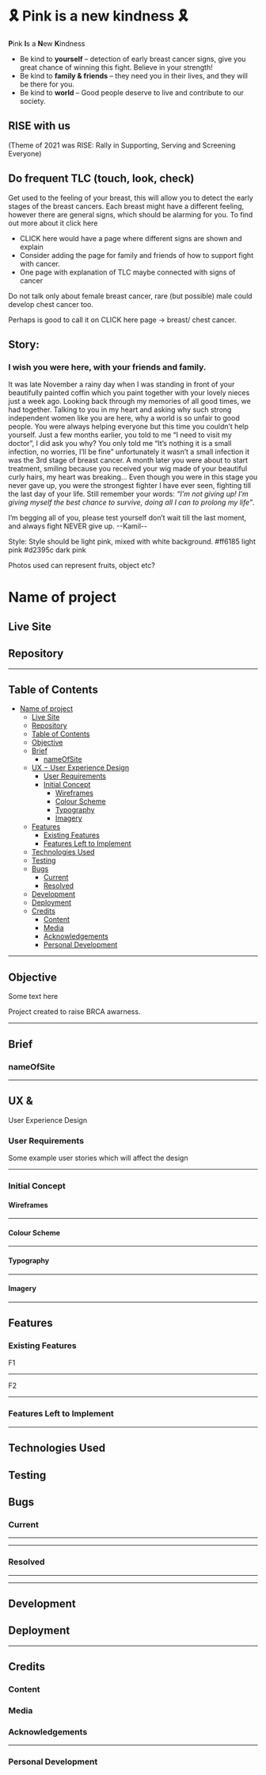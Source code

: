 # 🎗️ Pink is a new kindness 🎗️

**P**ink
**I**s a
**N**ew
**K**indness

* Be kind to **yourself** – detection of early breast cancer signs, give you great chance of winning this fight. Believe in your strength!
* Be kind to **family & friends** – they need you in their lives, and they will be there for you.
* Be kind to **world** – Good people deserve to live and contribute to our society.

## RISE with us

(Theme of 2021 was RISE: Rally in Supporting, Serving and Screening Everyone)

## Do frequent TLC (touch, look, check)

Get used to the feeling of your breast, this will allow you to detect the early stages of the breast cancers.
Each breast might have a different feeling, however there are general signs, which should be alarming for you. To find out more about it click here

* CLICK here would have a page where different signs are shown and explain
* Consider adding the page for family and friends of how to support fight with cancer.
* One page with explanation of TLC maybe connected with signs of cancer

 

Do not talk only about female breast cancer, rare (but possible) male could develop chest cancer too.

Perhaps is good to call it on CLICK here page -> breast/ chest cancer.

## Story:

### I wish you were here, with your friends and family. 

It was late November a rainy day when I was standing in front of your beautifully painted coffin which you paint together with your lovely nieces just a week ago. Looking back through my memories of all good times, we had together. Talking to you in my heart and asking why such strong independent women like you are here, why a world is so unfair to good people. You were always helping everyone but this time you couldn’t help yourself.
Just a few months earlier, you told to me “I need to visit my doctor”, I did ask you why? You only told me “It’s nothing it is a small infection, no worries, I’ll be fine” unfortunately it wasn’t a small infection it was the 3rd stage of breast cancer.
A month later you were about to start treatment, smiling because you received your wig made of your beautiful curly hairs, my heart was breaking…
Even though you were in this stage you never gave up, you were the strongest fighter I have ever seen, fighting till the last day of your life. Still remember your words:
*“I’m not giving up! I’m giving myself the best chance to survive, doing all I can to prolong my life”*.

I’m begging all of you, please test yourself don’t wait till the last moment, and always fight NEVER give up. 
--Kamil--


 
Style:
Style should be light pink, mixed with white background.
#ff6185 light pink
#d2395c dark pink

Photos used can represent fruits, object etc?


# Name of project
<!-- ![Multiple Device Demo](./readme-content/images/multi-device.png) -->
## Live Site
<!-- [nameOfSite](siteURL)) -->
## Repository
<!-- [repoLocation](repoLocation) -->
***

## Table of Contents

- [Name of project](#name-of-project)
  - [Live Site](#live-site)
  - [Repository](#repository)
  - [Table of Contents](#table-of-contents)
  - [Objective](#objective)
  - [Brief](#brief)
    - [nameOfSite](#nameofsite)
  - [UX &#8722; User Experience Design](#ux--user-experience-design)
    - [User Requirements](#user-requirements)
    - [Initial Concept](#initial-concept)
      - [Wireframes](#wireframes)
      - [Colour Scheme](#colour-scheme)
      - [Typography](#typography)
      - [Imagery](#imagery)
  - [Features](#features)
    - [Existing Features](#existing-features)
    - [Features Left to Implement](#features-left-to-implement)
  - [Technologies Used](#technologies-used)
  - [Testing](#testing)
  - [Bugs](#bugs)
    - [Current](#current)
    - [Resolved](#resolved)
  - [Development](#development)
  - [Deployment](#deployment)
  - [Credits](#credits)
    - [Content](#content)
    - [Media](#media)
    - [Acknowledgements](#acknowledgements)
    - [Personal Development](#personal-development)

***

## Objective

Some text here
<!-- objective description here -->

Project created to raise BRCA awarness. 

***

## Brief

### nameOfSite

<!-- brief description of goals and requirements -->
***

## UX &
User Experience Design

### User Requirements

Some example user stories which will affect the design

<!-- user stories here -->
***

### Initial Concept

<!-- concept here -->
#### Wireframes

<!-- wireframes here -->

<!-- Photos *See [here]() for other device types* -->
***

#### Colour Scheme

<!-- colour scheme, remember to contrast check!!! -->
***

#### Typography

<!-- typography -->
***

#### Imagery



<!-- imagery -->
***

## Features

### Existing Features

<!-- - Feature 1 - allows users X to achieve Y, by having them fill out Z -->
<!-- 1. feature1
>*"User... **story quote**"*
- *explanation*-->
F1
***
<!-- - Feature 2 - allows users X to achieve Y, by having them fill out Z -->
<!-- 1. feature2
>*"User... **story quote**"*
- *explanation*
  ![imgName](imgURL)
-->
F2
***

### Features Left to Implement

<!-- features left to implement -->
<!-- 1. Explain desired feature 1
  - *Notes regarding feature*
  - Explanation of feature need etc. -->
<!-- 2. Explain desired feature 2
  - *Notes regarding feature*
  - Explanation of feature need etc. -->
***

## Technologies Used

<!-- tech used -->
<!-- - *[techNameOne](techURL)*
       - Description -->
<!-- - *[techNameTwo](techURL)*
       - Description -->

## Testing

<!-- explain testing
? item tested
? expected result
? how test was performed
? actual result
? differences
? action required
? re-test
- more detail and better format required compared with project 1
look at daisy's testing documentation and [webinar](https://us02web.zoom.us/rec/play/9FIKllHX2ZiQNFRhYPn_hBh_ZeA8964ZvIDLnhpKGAf1NLVc3_hBJ6zSL8Hv5Hx7ALnPtDmbg8CmFAs.YVsZ9LR_uI7OjEwH)-->

<!-- validation of html, css and script. -->
<!-- lighthouse testing -->

## Bugs

### Current

<!-- current bugs -->

<!-- - bugOne explanation
*notes on explanation* -->
***
<!-- - bugTwo explanation
*notes on explanation* -->
***

### Resolved

<!-- resolved bugs -->
<!-- 1. bugOne
![bugOneImg](bugOneImgURL)
*Commit - **[sha](commit link with highlighted lines)** - explanation of fix* -->
***
<!-- 1. bugTwo
![bugTwoImg](bugTwoImgURL)
*Commit - **[sha](commit link with highlighted lines)** - explanation of fix* -->
***

## Development

<!-- section missed in first project. 
!describe development process -->

## Deployment

<!-- !check this section, may need adjusting as using additional languages -->

<!-- **Github Pages**
- Navigate to the relevant GitHub Repository [here](github repo URL)
- Select "Settings" from the options below the name of the repository
![Settings Snip](./readme-content/images/github-settings.png)
- Select "Pages" from the left hand menu
![Pages Snip](./readme-content/images/pages-select.png)
- Select "Branch: main" as the source and leave the directory as "/(root)"
![Source Snip](./readme-content/images/pages-source.png)
- Click the Save button
- Take note of the URL provided
![URL Snip](./readme-content/images/pages-url.png)
- GitHub takes a short while to publish the page. The bar turns green if you refresh the pages tab and the page has been deployed
![Confirmed Deployment Snip](./readme-content/images/pages-deployed.png)
- Click the link or copy the URL to a browser to reach the deployed page
https://daveyjh.github.io/ci-portfolio-one-v4/
The site is now live and operational -->
***

## Credits

### Content
<!-- - the a comes from b -->
<!-- - the c comes from d -->
### Media
<!-- - the a comes from b -->
<!-- - the c comes from d -->
### Acknowledgements
<!-- - acknowledge a, found at [b](bURL), for c -->
<!-- - acknowledge d, found at [e](eURL), for f -->
***

### Personal Development

<!-- notes -->

